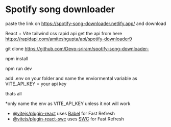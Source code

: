 # Spotify song downloader
paste the link on https://spotify-song-downloader.netlify.app/ and download

React + Vite 
tailwind css
rapid api
get the api from here https://rapidapi.com/amiteshgupta/api/spotify-downloader9

git clone https://github.com/Devp-sriram/spotify-song-downloader-

npm install

npm run dev

add .env on your folder and name the enviormental variable as VITE_API_KEY = your api key

thats all 

*only name the env as VITE_API_KEY unless it not will work

- [@vitejs/plugin-react](https://github.com/vitejs/vite-plugin-react/blob/main/packages/plugin-react/README.md) uses [Babel](https://babeljs.io/) for Fast Refresh
- [@vitejs/plugin-react-swc](https://github.com/vitejs/vite-plugin-react-swc) uses [SWC](https://swc.rs/) for Fast Refresh
